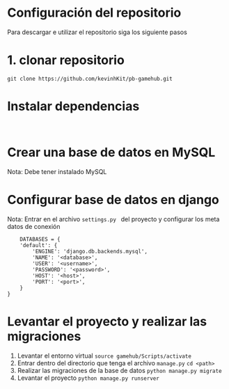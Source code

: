 
# Configuración del repositorio
Para descargar e utilizar el repositorio siga los siguiente pasos

# 1. clonar repositorio
``` git clone https://github.com/kevinhKit/pb-gamehub.git ```

# Instalar dependencias
```  ```

# Crear una base de datos en MySQL
Nota: Debe tener instalado MySQL

# Configurar base de datos en django
Nota: Entrar en el archivo ``` settings.py  ``` del proyecto y configurar los meta datos de conexión

``` 
    DATABASES = {
    'default': {
        'ENGINE': 'django.db.backends.mysql',
        'NAME': '<database>',
        'USER': '<username>',
        'PASSWORD': '<password>',
        'HOST': '<host>',
        'PORT': '<port>',
    }
}
```


# Levantar el proyecto y realizar las migraciones
1. Levantar el entorno virtual
    ``` source gamehub/Scripts/activate  ```
2. Entrar dentro del directorio que tenga el archivo ```manage.py```
    ``` cd <path>  ```
3. Realizar las migraciones de la base de datos
    ``` python manage.py migrate ```
4. Levantar el proyecto
    ``` python manage.py runserver ```




<!-- instalar redis -->
<!-- configurar redis -->
<!-- realizar las migraciones de django con redis -->